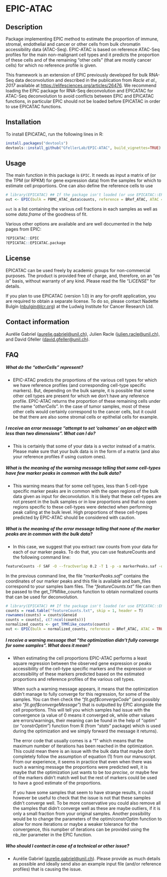 EPIC-ATAC
================

<!-- README.md is generated from README.Rmd. Please edit that file -->

## Description

Package implementing EPIC method to estimate the proportion of immune,
stromal, endothelial and cancer or other cells from bulk chromatin
accessibility data (ATAC-Seq). EPIC-ATAC is based on reference ATAC-Seq
profiles for the main non-malignant cell types and it predicts the
proportion of these cells and of the remaining “other cells” (that are
mostly cancer cells) for which no reference profile is given.

This framework is an extension of EPIC previously developed for bulk
RNA-Seq data deconvolution and described in the publication from *Racle
et al., 2017* available at <https://elifesciences.org/articles/26476>.
We recommend loading the EPIC package for RNA-Seq deconvolution and
EPICATAC for ATAC-Seq deconvolution to avoid conflicts between EPIC and
EPICATAC functions, in particular EPIC should not be loaded before
EPICATAC in order to use EPICATAC functions.

## Installation

To install EPICATAC, run the following lines in R:

``` r
install.packages("devtools")
devtools::install_github("GfellerLab/EPIC-ATAC", build_vignettes=TRUE)
```

## Usage

The main function in this package is `EPIC`. It needs as input a matrix
of (or the TPM (or RPKM) for gene expression data) from the samples for
which to estimate cell proportions. One can also define the reference
cells to use

``` r
# library(EPICATAC) ## If the package isn't loaded (or use EPICATAC::EPIC and so on).
out <- EPIC(bulk = PBMC_ATAC_data$counts, reference = BRef_ATAC, ATAC = TRUE)
```

`out` is a list containing the various cell fractions in each samples as
well as some *data.frame* of the goodness of fit.

Various other options are available and are well documented in the help
pages from EPIC:

``` r
?EPICATAC::EPIC
?EPICATAC::EPICATAC.package
```

## License

EPICATAC can be used freely by academic groups for non-commercial
purposes. The product is provided free of charge, and, therefore, on an
“*as is*” basis, without warranty of any kind. Please read the file
“*LICENSE*” for details.

If you plan to use EPICATAC (version 1.0) in any for-profit application,
you are required to obtain a separate license. To do so, please contact
Nadette Bulgin (<nbulgin@lcr.org>) at the Ludwig Institute for Cancer
Research Ltd.

## Contact information

Aurélie Gabriel (<aurelie.gabriel@unil.ch>), Julien Racle
(<julien.racle@unil.ch>), and David Gfeller (<david.gfeller@unil.ch>).

## FAQ

##### What do the “*otherCells*” represent?

-   EPIC-ATAC predicts the proportions of the various cell types for
    which we have reference profiles (and corresponding cell-type
    specific markers). But, depending on the bulk sample, it is possible
    that some other cell types are present for which we don’t have any
    reference profile. EPIC-ATAC returns the proportion of these
    remaining cells under the name “*otherCells*”. In the case of tumor
    samples, most of these other cells would certainly correspond to the
    cancer cells, but it could be that there are also some stromal cells
    or epithelial cells for example.

##### I receive an error message “*attempt to set ‘colnames’ on an object with less than two dimensions*”. What can I do?

-   This is certainly that some of your data is a vector instead of a
    matrix. Please make sure that your bulk data is in the form of a
    matrix (and also your reference profiles if using custom ones).

##### What is the meaning of the warning message telling that some cell-types have few marker peaks in common with the bulk data?

-   This warning means that for some cell types, less than 5 cell-type
    specific marker peaks are in common with the open regions of the
    bulk data given as input for deconvolution. It is likely that these
    cell-types are not present in the bulk samples or in low proportions
    and that no open regions specific to these cell-types were detected
    when performing peak calling at the bulk level. High proportions of
    these cell-types predicted by EPIC-ATAC should be considered with
    caution.

##### What is the meaning of the error message telling that none of the marker peaks are in common with the bulk data?

-   In this case, we suggest that you extract raw counts from your data
    for each of our marker peaks. To do that, you can use featureCounts
    and the following command line:

``` bash
featureCounts -F SAF -O --fracOverlap 0.2 -T 1 -p -a markerPeaks.saf -o featureCounts.txt bam_files
```

In the previous command line, the file “*markerPeaks.saf*” contains the
coordinates of our marker peaks and this file is available and bam_files
correspond to your samples bam files. The “*featureCounts.txt*” file can
then be passed to the get_TPMlike_counts function to obtain normalized
counts that can be used for deconvolution.

``` r
# library(EPICATAC) ## If the package isn't loaded (or use EPICATAC::EPIC and so on).
counts = read.table("featureCounts.txt", skip = 1, header = T)
rownames(counts) = counts$Geneid
counts = counts[, c(7:ncol(counts))]
normalized_counts <- get_TPMlike_counts(counts)
out <- EPIC(bulk = normalized_counts, reference = BRef_ATAC, ATAC = TRUE)
```

##### I receive a warning message that “*the optimization didn’t fully converge for some samples*”. What does it mean?

-   When estimating the cell proportions EPIC-ATAC performs a least
    square regression between the observed gene expression or peaks
    accessibility of the cell-type specific markers and the expression
    or accessibility of these markers predicted based on the estimated
    proportions and reference profiles of the various cell types.

    When such a warning message appears, it means that the optimization
    didn’t manage to fully converge for this regression, for some of the
    samples. You can then check the “*fit.gof\$convergeCode*” (and
    possibly also “*fit.gof\$convergeMessage*”) that is outputted by
    EPIC alongside the cell proportions. This will tell you which
    samples had issue with the convergence (a value of 0 means it
    converged ok, while other values are errors/warnings, their meaning
    can be found in the help of “*optim*” (or “*constrOptim*”) function
    from R (from “*stats*” package) which is used during the
    optimization and we simply forward the message it returns).

    The error code that usually comes is a “1” which means that the
    maximum number of iterations has been reached in the optimization.
    This could mean there is an issue with the bulk data that maybe
    don’t completely follow the assumption of equation (1) from our
    manuscript. From our experience, it seems in practice that even when
    there was such a warning message the proportions were predicted
    well, it is maybe that the optimization just wants to be *too
    precise*, or maybe few of the markers didn’t match well but the rest
    of markers could be used to have a good estimate of the proportions.

    If you have some samples that seem to have strange results, it could
    however be useful to check that the issue is not that these samples
    didn’t converge well. To be more conservative you could also remove
    all the samples that didn’t converge well as these are maybe
    outliers, if it is only a small fraction from your original samples.
    Another possibility would be to change the parameters of the
    optim/constrOptim function to allow for more iterations or maybe a
    weaker tolerance for the convergence, this numpber of iterations can
    be provided using the nb_iter parameter in the EPIC function.

##### Who should I contact in case of a technical or other issue?

-   Aurélie Gabriel (<aurelie.gabriel@unil.ch>). Please provide as much
    details as possible and ideally send also an example input file
    (and/or reference profiles) that is causing the issue.

